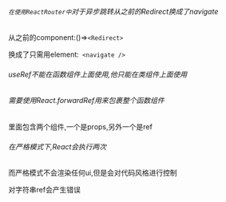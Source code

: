 ###### `在使用ReactRouter中`对于异步跳转从之前的Redirect换成了navigate

从之前的component:()=>`<Redirect>`

换成了只需用element:` <navigate />`

###### useRef不能在函数组件上面使用,他只能在类组件上面使用

###### 需要使用React.forwardRef用来包裹整个函数组件

里面包含两个组件,一个是props,另外一个是ref

###### 在严格模式下,React会执行两次

而严格模式不会渲染任何ui,但是会对代码风格进行控制

对字符串ref会产生错误
